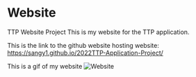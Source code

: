 # Website
 TTP Website Project
This is my website for the TTP application. 

This is the link to the github website hosting website:
https://sangy1.github.io/2022TTP-Application-Project/


This is a gif of my website
![Website](https://user-images.githubusercontent.com/56744256/139597778-494c4b42-7578-46ff-b8c1-f81bfc451cf3.gif)
